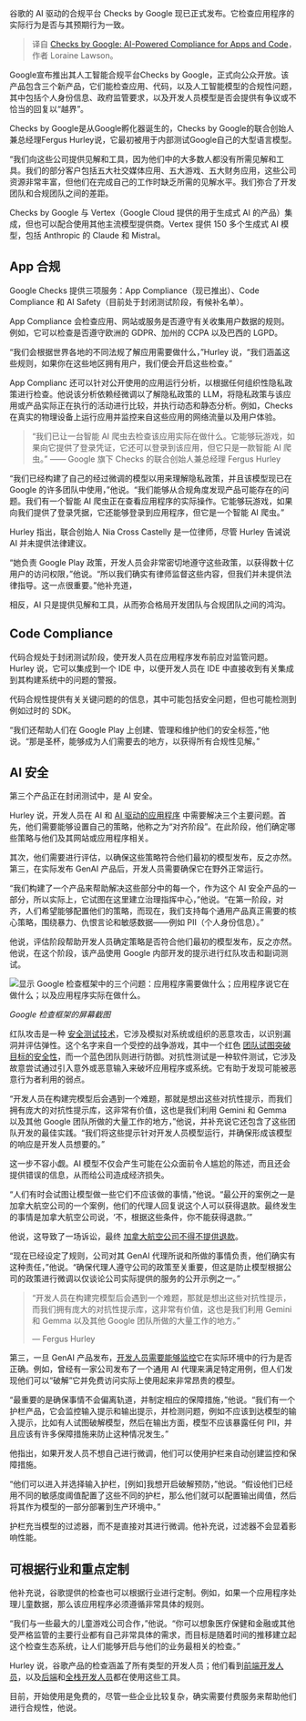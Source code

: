
<!--
title: 谷歌检查：面向应用和代码的AI驱动的合规性
cover: https://cdn.thenewstack.io/media/2024/10/a672fe71-checksbygoogle.jpg
-->

谷歌的 AI 驱动的合规平台 Checks by Google 现已正式发布。它检查应用程序的实际行为是否与其预期行为一致。

> 译自 [Checks by Google: AI-Powered Compliance for Apps and Code](https://thenewstack.io/checks-by-google-ai-powered-compliance-for-apps-and-code/)，作者 Loraine Lawson。

Google宣布推出其人工智能合规平台Checks by Google，正式向公众开放。该产品包含三个新产品，它们能检查应用、代码，以及人工智能模型的合规性问题，其中包括个人身份信息、政府监管要求，以及开发人员模型是否会提供有争议或不恰当的回复以“越界”。

Checks by Google是从Google孵化器诞生的，Checks by Google的联合创始人兼总经理Fergus Hurley说，它最初被用于内部测试Google自己的大型语言模型。

“我们向这些公司提供见解和工具，因为他们中的大多数人都没有所需见解和工具。我们的部分客户包括五大社交媒体应用、五大游戏、五大财务应用，这些公司资源非常丰富，但他们在完成自己的工作时缺乏所需的见解水平。我们弥合了开发团队和合规团队之间的差距。

Checks by Google 与 Vertex（Google Cloud 提供的用于生成式 AI 的产品）集成，但也可以配合使用其他主流模型提供商。Vertex 提供 150 多个生成式 AI 模型，包括 Anthropic 的 Claude 和 Mistral。

## App 合规

Google Checks 提供三项服务：App Compliance（现已推出）、Code Compliance 和 AI Safety（目前处于封闭测试阶段，有候补名单）。

App Compliance 会检查应用、网站或服务是否遵守有关收集用户数据的规则。例如，它可以检查是否遵守欧洲的 GDPR、加州的 CCPA 以及巴西的 LGPD。

“我们会根据世界各地的不同法规了解应用需要做什么，”Hurley 说，“我们涵盖这些规则，如果你在这些地区拥有用户，我们便会开启这些检查。”

App Complianc 还可以针对公开使用的应用运行分析，以根据任何组织性隐私政策进行检查。他说该分析依赖经微调以了解隐私政策的 LLM，将隐私政策与该应用或产品实际正在执行的活动进行比较，并执行动态和静态分析。例如，Checks 在真实的物理设备上运行应用并监控来自这些应用的网络流量以及用户体验。

> “我们已让一台智能 AI 爬虫去检查该应用实际在做什么。它能够玩游戏，如果向它提供了登录凭证，它还可以登录到该应用，但它只是一款智能 AI 爬虫。”
> —— Google 旗下 Checks 的联合创始人兼总经理 Fergus Hurley

“我们已经构建了自己的经过微调的模型以用来理解隐私政策，并且该模型现已在 Google 的许多团队中使用，”他说。“我们能够从合规角度发现产品可能存在的问题。我们有一个智能 AI 爬虫正在查看应用程序的实际操作。它能够玩游戏，如果向我们提供了登录凭据，它还能够登录到应用程序，但它是一个智能 AI 爬虫。”

Hurley 指出，联合创始人 Nia Cross Castelly 是一位律师，尽管 Hurley 告诫说 AI 并未提供法律建议。

“她负责 Google Play 政策，开发人员会非常密切地遵守这些政策，以获得数十亿用户的访问权限，”他说。“所以我们确实有律师监督这些内容，但我们并未提供法律指导。这一点很重要。”他补充道，

相反，AI 只是提供见解和工具，从而弥合格局开发团队与合规团队之间的鸿沟。

## Code Compliance

代码合规处于封闭测试阶段，使开发人员在应用程序发布前应对监管问题。Hurley 说，它可以集成到一个 IDE 中，以便开发人员在 IDE 中直接收到有关集成到其构建系统中的问题的警报。

代码合规性提供有关关键问题的的信息，其中可能包括安全问题，但也可能检测到例如过时的 SDK。

“我们还帮助人们在 Google Play 上创建、管理和维护他们的安全标签，”他说。“那是圣杯，能够成为人们需要去的地方，以获得所有合规性见解。”

## AI 安全

第三个产品正在封闭测试中，是 AI 安全。

Hurley 说，开发人员在 AI 和 [AI 驱动的应用程序](https://thenewstack.io/5-best-practices-for-building-reliable-genai-apps/) 中需要解决三个主要问题。首先，他们需要能够设置自己的策略，他称之为“对齐阶段”。在此阶段，他们确定哪些策略与他们及其网站或应用程序相关。

其次，他们需要进行评估，以确保这些策略符合他们最初的模型发布，反之亦然。第三，在实际发布 GenAI 产品后，开发人员需要确保它在野外正常运行。

“我们构建了一个产品来帮助解决这些部分中的每一个，作为这个 AI 安全产品的一部分，所以实际上，它试图在这里建立治理指挥中心，”他说。“在第一阶段，对齐，人们希望能够配置他们的策略，而现在，我们支持每个通用产品真正需要的核心策略，围绕暴力、仇恨言论和敏感数据——例如 PII（个人身份信息）。”

他说，评估阶段帮助开发人员确定策略是否符合他们最初的模型发布，反之亦然。他说，在这个阶段，该产品使用 Google 内部开发的提示进行红队攻击和副词测试。

![显示 Google 检查框架中的三个问题：应用程序需要做什么；应用程序说它在做什么；以及应用程序实际在做什么。](https://cdn.thenewstack.io/media/2024/10/c1fd99cc-checksbygoogleframework.jpg)

*Google 检查框架的屏幕截图*

红队攻击是一种 [安全测试技术](https://thenewstack.io/security-testing-must-be-part-of-software-development-life-cycle/)，它涉及模拟对系统或组织的恶意攻击，以识别漏洞并评估弹性。这个名字来自一个受控的战争游戏，其中一个红色 [团队试图突破目标的安全性](https://thenewstack.io/what-can-incident-teams-learn-from-crisis-management/)，而一个蓝色团队则进行防御。对抗性测试是一种软件测试，它涉及故意尝试通过引入意外或恶意输入来破坏应用程序或系统。它有助于发现可能被恶意行为者利用的弱点。

“开发人员在构建完模型后会遇到一个难题，那就是想出这些对抗性提示，而我们拥有庞大的对抗性提示库，这非常有价值，这也是我们利用 Gemini 和 Gemma 以及其他 Google 团队所做的大量工作的地方，”他说，并补充说它还包含了这些团队开发的最佳实践。“我们将这些提示针对开发人员模型运行，并确保形成该模型的响应是开发人员想要的。”

这一步不容小觑。AI 模型不仅会产生可能在公众面前令人尴尬的陈述，而且还会提供错误的信息，从而给公司造成经济损失。

“人们有时会试图让模型做一些它们不应该做的事情，”他说。“最公开的案例之一是加拿大航空公司的一个案例，他们的代理人回复说这个人可以获得退款。最终发生的事情是加拿大航空公司说，‘不，根据这些条件，你不能获得退款。’”

他说，这导致了一场诉讼，最终 [加拿大航空公司不得不提供退款](https://www.cbsnews.com/news/aircanada-chatbot-discount-customer/)。

“现在已经设定了规则，公司对其 GenAI 代理所说和所做的事情负责，他们确实有这种责任，”他说。“确保代理人遵守公司的政策至关重要，但这是防止模型根据公司的政策进行微调以仅谈论公司实际提供的服务的公开示例之一。”

> “开发人员在构建完模型后会遇到一个难题，那就是想出这些对抗性提示，而我们拥有庞大的对抗性提示库，这非常有价值，这也是我们利用 Gemini 和 Gemma 以及其他 Google 团队所做的大量工作的地方。”
>
> — Fergus Hurley


第三，一旦 GenAI 产品发布，[开发人员需要能够监控](https://thenewstack.io/monitoring-developer-metrics-team-approach-is-best/)它在实际环境中的行为是否正确。例如，曾经有一家公司发布了一个通用 AI 代理来满足特定用例，但人们发现他们可以“破解”它并免费访问实际上使用起来非常昂贵的模型。

“最重要的是确保事情不会偏离轨道，并制定相应的保障措施，”他说。“我们有一个护栏产品，它会监控输入提示和输出提示，并检测问题，例如不应该到达模型的输入提示，比如有人试图破解模型，然后在输出方面，模型不应该暴露任何 PII，并且应该有许多保障措施来防止这种情况发生。”

他指出，如果开发人员不想自己进行微调，他们可以使用护栏来自动创建监控和保障措施。

“他们可以进入并选择输入护栏，[例如]我想开启破解预防，”他说。“假设他们已经用不同的敏感度阈值配置了这些不同的护栏，那么他们就可以配置输出阈值，然后将其作为模型的一部分部署到生产环境中。”

护栏充当模型的过滤器，而不是直接对其进行微调。他补充说，过滤器不会显着影响性能。

## 可根据行业和重点定制

他补充说，谷歌提供的检查也可以根据行业进行定制。例如，如果一个应用程序处理儿童数据，那么该应用程序必须遵循非常具体的规则。

“我们与一些最大的儿童游戏公司合作，”他说。“你可以想象医疗保健和金融或其他受严格监管的主要行业都有自己非常具体的需求，而目标是随着时间的推移建立起这个检查生态系统，让人们能够开启与他们的业务最相关的检查。”

Hurley 说，谷歌产品的检查涵盖了所有类型的开发人员；他们看到[前端开发人员](https://roadmap.sh/frontend)，以及[后端](https://roadmap.sh/backend)和[全栈开发人员](https://roadmap.sh/full-stack)都在使用这些工具。

目前，开始使用是免费的，尽管一些企业比较复杂，确实需要付费服务来帮助他们进行合规性，他说。
